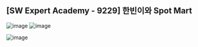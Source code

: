 ## [SW Expert Academy - 9229] 한빈이와 Spot Mart

![image](https://user-images.githubusercontent.com/22045163/107225432-1f52fd00-6a5c-11eb-9491-7612b48f84f3.png)
![image](https://user-images.githubusercontent.com/22045163/107225475-2da11900-6a5c-11eb-82a3-2cdb48a38367.png)

![image](https://user-images.githubusercontent.com/22045163/107225786-97212780-6a5c-11eb-80b2-f837f12305a2.png)
